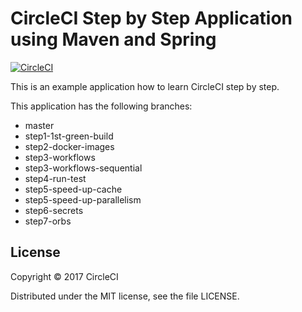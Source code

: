 # CircleCI Step by Step Application using Maven and Spring 
[![CircleCI](https://circleci.com/gh/kurumai/circleci-step-by-step/tree/step2-docker-images.svg?style=svg)](https://circleci.com/gh/kurumai/circleci-step-by-step/tree/step2-docker-images)

This is an example application how to learn CircleCI step by step.

This application has the following branches: 

- master
- step1-1st-green-build
- step2-docker-images
- step3-workflows
- step3-workflows-sequential
- step4-run-test
- step5-speed-up-cache
- step5-speed-up-parallelism
- step6-secrets
- step7-orbs

## License

Copyright © 2017 CircleCI

Distributed under the MIT license, see the file LICENSE.



